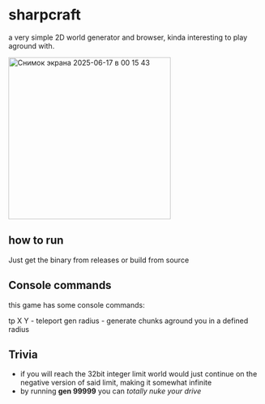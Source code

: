 # sharpcraft
a very simple 2D world generator and browser, kinda interesting to play aground with.


<img width="320" alt="Снимок экрана 2025-06-17 в 00 15 43" src="https://github.com/user-attachments/assets/4fb3168f-828d-4b8e-882c-da5bd5651a31" />

## how to run
Just get the binary from releases or build from source

## Console commands
this game has some console commands:

tp X Y - teleport
gen radius - generate chunks aground you in a defined radius

## Trivia

- if you will reach the 32bit integer limit world would just continue on
the negative version of said limit, making it somewhat infinite
- by running **gen 99999** you can *totally nuke your drive*
